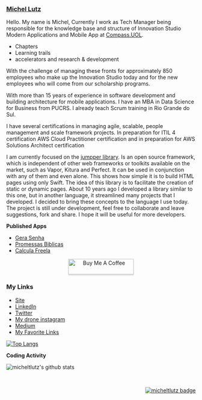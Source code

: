 ### [Michel Lutz](https://micheltlutz.me)

Hello. My name is Michel, Currently I work as Tech Manager being responsible for the knowledge base and structure of Innovation Studio Modern Applications and Mobile App at [Compass.UOL](https://compass.uol).

- Chapters
- Learning trails
- accelerators and research & development

With the challenge of managing these fronts for approximately 850 employees who make up the Innovation Studio today and for the new employees who will come from our scholarship programs.

With more than 15 years of experience in software development and building architecture for mobile applications.
I have an MBA in Data Science for Business from PUCRS. I already teach Scrum training in Rio Grande do Sul.

I have several certifications in managing agile, scalable, people management and scale framework projects.
In preparation for ITIL 4 certification
AWS Cloud Practitioner certification and in preparation for AWS Solutions Architect certification


I am currently focused on the [jumpper library](https://github.com/jumpper/jumpper).
Is an open source framework, which is independent of other web frameworks or toolkits available on the market, such as Vapor, Kitura and Perfect. It can be used in conjunction with any of them and even alone. This shows how simple it is to build HTML pages using only Swift.
The idea of this library is to facilitate the creation of static or dynamic pages.
About 10 years ago I developed a library similar to this one, but in another language, it streamlined many projects that I developed.
I decided to bring these concepts to the language I use today.
The project is still under development, feel free to collaborate and leave suggestions, fork and share.
I hope it will be useful for more developers.

**Published Apps**

- [Gera Senha](https://apps.apple.com/br/app/graphi/id1359697295)
- [Promessas Biblicas](https://apps.apple.com/br/app/graphi/id1354945809)
- [Calcula Freela](https://apps.apple.com/br/app/graphi/id1252384255)


<p align="center">
<a href="https://www.buymeacoffee.com/micheltlutz" target="_blank"><img src="https://www.buymeacoffee.com/assets/img/custom_images/orange_img.png" alt="Buy Me A Coffee" style="height: 41px !important;width: 174px !important;box-shadow: 0px 3px 2px 0px rgba(190, 190, 190, 0.5) !important;-webkit-box-shadow: 0px 3px 2px 0px rgba(190, 190, 190, 0.5) !important;" ></a>
</p>


### My Links

- [Site](https://www.michellutz.me/)
- [LinkedIn](https://www.linkedin.com/in/michellutz/)
- [Twitter](https://twitter.com/micheltlutz)
- [My drone instagram](https://www.instagram.com/cadeodrone/)
- [Medium](https://micheltlutz.medium.com)
- [My Favorite Links](https://github.com/micheltlutz/favorite-links)

[![Top Langs](https://github-readme-stats.vercel.app/api/top-langs/?username=micheltlutz&layout=compact&theme=react)](https://github.com/micheltlutz/github-readme-stats)

**Coding Activity**

<p align="left">
  <img src="https://github-readme-stats.vercel.app/api?username=micheltlutz&show_icons=true&theme=tokyonight" alt="micheltlutz's github stats" />
</p>

<br/>
<p align="right">
  <a href="https://badges.pufler.dev">
      <img src="https://badges.pufler.dev/visits/micheltlutz/micheltlutz" alt="micheltlutz badge" />
   </a>
</p>

